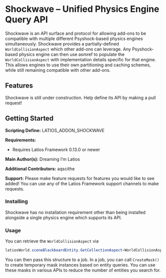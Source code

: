 # Shockwave – Unified Physics Engine Query API

Shockwave is an API surface and protocol for allowing add-ons to be compatible
with multiple different Psyshock-based physics engines simultaneously. Shockwave
provides a partially-defined `WorldCollisionAspect` which other add-ons can
leverage. Any Psyshock-based physics engine can then use asmref to populate the
`WorldCollisionAspect` with implementation details specific for that engine.
This allows engines to use their own partitioning and caching schemes, while
still remaining compatible with other add-ons.

## Features

Shockwave is still under construction. Help define its API by making a pull
request!

## Getting Started

**Scripting Define:** LATIOS_ADDON_SHOCKWAVE

**Requirements:**

-   Requires Latios Framework 0.13.0 or newer

**Main Author(s):** Dreaming I’m Latios

**Additional Contributors:** aqscithe

**Support:** Please make feature requests for features you would like to see
added! You can use any of the Latios Framework support channels to make
requests.

### Installing

Shockwave has no installation requirement other than being installed alongside a
single physics engine which supports its API.

### Usage

You can retrieve the `WorldCollisionAspect` via

```csharp
latiosWorld.sceneBlackboardEntity.GetCollectionAspect<WorldCollisionAspect>()
```

You can then pass this structure to a job. In a job, you can call `CreateMask()`
to create temporary mask instances based on entity queries. You can use these
masks in various APIs to reduce the number of entities you search for.
